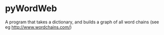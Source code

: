 pyWordWeb
=========

A program that takes a dictionary, and builds a graph of all word chains (see eg http://www.wordchains.com/)
